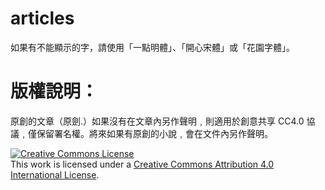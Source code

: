 # articles

如果有不能顯示的字，請使用「一點明體」、「開心宋體」或「花園字體」。

# 版權說明：

原創的文章（原劍.）如果沒有在文章內另作聲明﹐則適用於創意共享 CC4.0 協議﹐僅保留署名權。將來如果有原創的小說﹐會在文件內另作聲明。

<a rel="license" href="http://creativecommons.org/licenses/by/4.0/"><img alt="Creative Commons License" style="border-width:0" src="https://i.creativecommons.org/l/by/4.0/88x31.png" /></a><br />This work is licensed under a <a rel="license" href="http://creativecommons.org/licenses/by/4.0/">Creative Commons Attribution 4.0 International License</a>.

